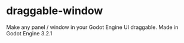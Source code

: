 # draggable-window
Make any panel / window in your Godot Engine UI draggable. Made in Godot Engine 3.2.1

